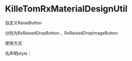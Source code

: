# KilleTomRxMaterialDesignUtil
自定义RaiseButton

分别为RxRaisedDropButton 、RxRaisedDropImageButton

使用方式 

先声明style：
    <style name="RxRaisedDropButtonPrimaryStyle" parent="Base.Widget.AppCompat.Button.Colored">
    
        <!--设置点亮的动画颜色-->
        <item name="android:colorControlHighlight">#DA6954</item>
        <!--设置正常背景颜色颜色-->
        <item name="android:colorControlNormal">@color/colorAccent</item>
        <item name="android:colorControlActivated">#DA8736</item>
        <item name="android:colorButtonNormal">@color/colorAccent</item>
    </style>
其次引用Theme

    <cn.ypz.com.killetomrxmateria.rxwidget.raisebutton.RxRaisedDropButton
        android:id="@+id/showtoast"
        android:layout_width="wrap_content"
        android:layout_height="wrap_content"
        android:theme="@style/RxRaisedDropPrimaryStyle"
        android:text="DIY has Ripper"
        android:layout_margin="10dp"
        android:layout_gravity="center_horizontal"/>
    <cn.ypz.com.killetomrxmateria.rxwidget.raisebutton.RxRaisedDropImageButton
        android:layout_width="60dp"
        android:layout_height="55dp"
        android:layout_gravity="center_horizontal"
        android:scaleType="centerInside"
        android:src="@drawable/ic_black_24dp"
        android:theme="@style/RxRaisedDropPrimaryStyle"
        android:layout_margin="10dp"/>
        
如果不需要Z轴动画变化可以将Z轴设置0dp
调用方法如下：

    public void setHeightLightEvetion(int dimenId){
        mDelegate.setViewHeightLightElevation(dimenId);
    }
    
自定义Toast并支持链式调用
默认有5种模式如下

    public enum RxToastType {
        RxToastNormalType,//正常模式
        RxToastSuccessType,//成功模式
        RxToastErrorType,//错误模式
        RxToastInfoType,//信息模式
        RxToastWarningType//警告模式
    }
    
调用方法如下：

//直接调用返回一个Toast对象

//方法1设置显示信息以及显示类型

    public static Toast choseType(RxToastType rxToastType, @NonNull Context context, @NonNull CharSequence message)
   
//方法2设置显示信息、显示时间以及显示类型

    public static Toast choseType(RxToastType rxToastType, @NonNull Context context,@NonNull CharSequence message, int duration) 
    
//方法3设置显示信息、显示时间、显示图标以及显示类型

    public static Toast choseType(RxToastType rxToastType, @NonNull Context context,  @NonNull CharSequence message, int duration, RxToastIcon toastImage)
 
//方法4设置显示信息、显示时间、显示图标、背景颜色以及显示类型

    public static Toast custom(@NonNull Context context, @NonNull CharSequence charSequence, int duration, @ColorInt int bgColor, RxToastIcon toastImage) 
 
//方法5设置显示信息、显示时间、显示图标、背景颜色、继承显示文本的文本动画以及显示类型

    public static Toast custom(@NonNull Context context, @NonNull RxToastText text, int duration, @ColorInt int bgColor, RxToastIcon toastImage)
 

然后直接调用show方法即可显示

//配置者模式调用config模式调用：

//初始化所有配置清单属性包括颜色、文字大小等属性

    public static void reset()
 
//更改四大显示模式下对应的背景颜色
//错误模式下背景颜色   

    public Config setErrorColor(@ColorInt int errorColor)
    
//信息模式下背景颜色

    public Config setInfoColor(@ColorInt int infoColor)
  
//成功模式下背景颜色

    public Config setSuccessColor(@ColorInt int successColor)
  
//警告模式下背景颜色

    public Config setWarningColor(@ColorInt int warningColor)
  
//设置字体的样式

    public Config setToastTypeface(@NonNull Typeface typeface)
  
//设置字体大小

    public Config setTextSize(int sizeInSp)
    
//设置是否显示绘制的图标

  public Config tintIcon(boolean tintIcon)
  
//设置是否文字及图标启动动画

    public Config setUseAnim(boolean useAnim) 
    
//不需要过多的设置的情况下可以直接调用如下这一个方法

    public Config show(RxToastType rxToastType, @NonNull Context context, @NonNull CharSequence message)
    
//最后调用Apply方法提交请开发者放心最终提交完成后会重新初始化改Toast配置清单中的模式下的默认属性如果有特殊情况下可以直接调用reset()方法回退属性设置
  
    public void apply() 
    
调用示列如下：

    RxToast.choseType(RxToastType.RxToastErrorType,loginRegisterActivity, "Error").show()
    RxToast.Config.getInstance().show(RxToastType.RxToastSuccessType, this, "成功").apply()
    RxToast.Config.getInstance()
                .setUseAnim(false)
                .setErrorColor(resources.getColor(R.color.error_color_material))
                .setTextColor(resources.getColor(R.color.red))
                .setTextSize(15)
                .apply()
                
权限模式简化申请：

分为带弹窗提示用户申请或直接让系统弹窗申请权限该两种模式都是最终会弹出系统申请权限的弹窗的弹窗但是带弹窗模式可以更直观的让用户知道该功能模块需要使用到什么权限，带权限弹窗支持自定义弹窗或者选择默认弹窗。

使用该功能的时候可以选择继承RxPermissionBaseActivity()重写一些方法即可免去写权限回调结果的判断，如果不想继承RxPermissionBaseActivity()则需要重写回调结果，回调结果的requestCode值为1需要对它进行会调处理
